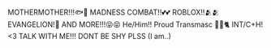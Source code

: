 MOTHERMOTHER!!!🐟🙏
MADNESS COMBAT!!💕💕
ROBLOX!!🫂🫂
EVANGELION!🐺
AND MORE!!!😝😝
He/Him!! Proud Transmasc 🏳️‍⚧️🐈
INT/C+H! <3
TALK WITH ME!!! DONT BE SHY PLSS (I am..)
